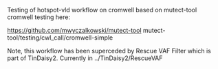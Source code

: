 Testing of hotspot-vld workflow on cromwell based on mutect-tool cromwell testing here:

https://github.com/mwyczalkowski/mutect-tool
mutect-tool/testing/cwl_call/cromwell-simple

Note, this workflow has been superceded by Rescue VAF Filter
which is part of TinDaisy2.  Currently in ../TinDaisy2/RescueVAF
